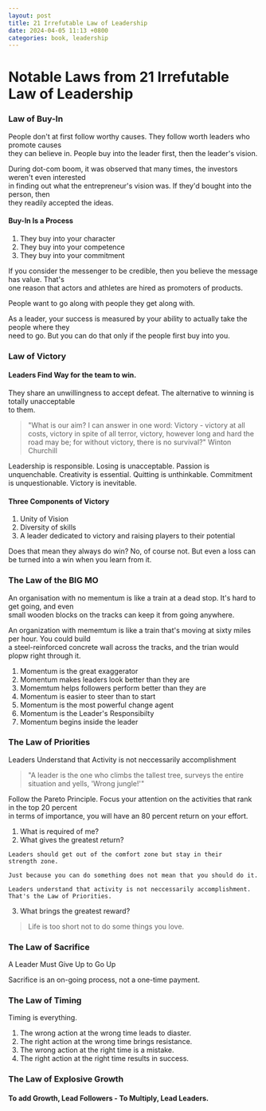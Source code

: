 ```yaml
---
layout: post
title: 21 Irrefutable Law of Leadership
date: 2024-04-05 11:13 +0800
categories: book, leadership
---
```


# Notable Laws from 21 Irrefutable Law of Leadership

### Law of Buy-In

People don't at first follow worthy causes. They follow worth leaders who promote causes  
they can believe in. People buy into the leader first, then the leader's vision.

During dot-com boom, it was observed that many times, the investors weren't even interested  
in finding out what the entrepreneur's vision was. If they'd bought into the person, then  
they readily accepted the ideas.

#### Buy-In Is a Process

1. They buy into your character
2. They buy into your competence
3. They buy into your commitment

If you consider the messenger to be credible, then you believe the message has value. That's  
one reason that actors and athletes are hired as promoters of products.

People want to go along with people they get along with.

As a leader, your success is measured by your ability to actually take the people where they  
need to go. But you can do that only if the people first buy into you.

### Law of Victory

#### Leaders Find Way for the team to win. 
They share an unwillingness to accept defeat. The alternative to winning is totally unacceptable  
to them.

> "What is our aim? I can answer in one word: Victory - victory at all costs, victory in spite of all terror, victory, however long and hard the road may be; for without victory, there is no survival?"   Winton Churchill

Leadership is responsible.
Losing is unacceptable.
Passion is unquenchable.
Creativity is essential.
Quitting is unthinkable.
Commitment is unquestionable.
Victory is inevitable.

#### Three Components of Victory
1. Unity of Vision
2. Diversity of skills
3. A leader dedicated to victory and raising players to their potential

Does that mean they always do win? No, of course not. But even a loss can be turned into
a win when you learn from it.

### The Law of the BIG MO

An organisation with no mementum is like a train at a dead stop. It's hard to get going, and even  
small wooden blocks on the tracks can keep it from going anywhere.

An organization with mememtum is like a train that's moving at sixty miles per hour. You could build  
a steel-reinforced concrete wall across the tracks, and the trian would plopw right through it.

1. Momentum is the great exaggerator
2. Momentum makes leaders look better than they are
3. Momemtum helps followers perform better than they are
4. Momentum is easier to steer than to start
5. Momentum is the most powerful change agent
6. Momentum is the Leader's Responsibilty
7. Momentum begins inside the leader


### The Law of Priorities

Leaders Understand that Activity is not neccessarily accomplishment

> "A leader is the one who climbs the tallest tree, surveys the entire situation and yells, 'Wrong jungle!'"

Follow the Pareto Principle. Focus your attention on the activities that rank in the top 20 percent  
in terms of importance, you will have an 80 percent return on your effort.

1. What is *r*equired of me?
2. What gives the greatest *r*eturn? 
```
Leaders should get out of the comfort zone but stay in their  
strength zone.

Just because you can do something does not mean that you should do it.

Leaders understand that activity is not neccessarily accomplishment. That's the Law of Priorities.
```
3. What brings the greatest reward?

> Life is too short not to do some things you love.

### The Law of Sacrifice

A Leader Must Give Up to Go Up

Sacrifice is an on-going process, not a one-time payment.

### The Law of Timing

Timing is everything.

1. The wrong action at the wrong time leads to diaster.
2. The right action at the wrong time brings resistance.
3. The wrong action at the right time is a mistake.
4. The right action at the right time results in success.

### The Law of Explosive Growth

#### To add Growth, Lead Followers - To Multiply, Lead Leaders.



